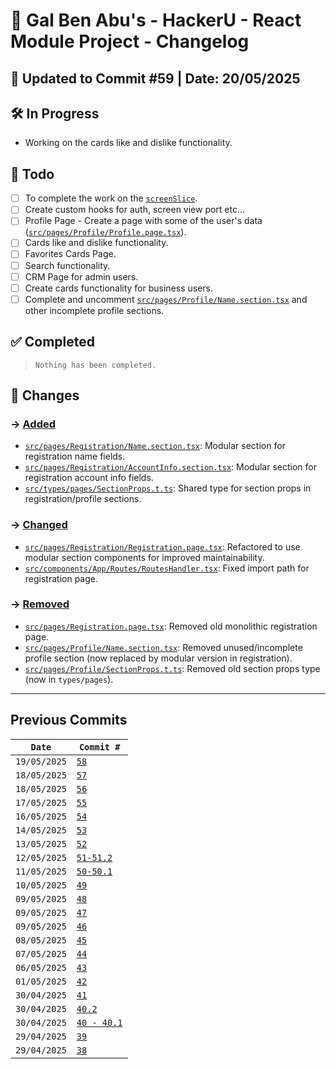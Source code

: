 # 📘 Gal Ben Abu's - HackerU - React Module Project - Changelog

## 📅 Updated to Commit #59 | Date: 20/05/2025

## 🛠️ In Progress

- Working on the cards like and dislike functionality.

## 🎯 Todo

- [ ] To complete the work on the [`screenSlice`](src/store/screenSlice.ts).
- [ ] Create custom hooks for auth, screen view port etc...
- [ ] Profile Page - Create a page with some of the user's data ([`src/pages/Profile/Profile.page.tsx`](src/pages/Profile/Profile.page.tsx)).
- [ ] Cards like and dislike functionality.
- [ ] Favorites Cards Page.
- [ ] Search functionality.
- [ ] CRM Page for admin users.
- [ ] Create cards functionality for business users.
- [ ] Complete and uncomment [`src/pages/Profile/Name.section.tsx`](src/pages/Profile/Name.section.tsx) and other incomplete profile sections.

## ✅ Completed

> `Nothing has been completed.`

## 🔄 Changes

### → <u>Added</u>

- [`src/pages/Registration/Name.section.tsx`](src/pages/Registration/Name.section.tsx): Modular section for registration name fields.
- [`src/pages/Registration/AccountInfo.section.tsx`](src/pages/Registration/AccountInfo.section.tsx): Modular section for registration account info fields.
- [`src/types/pages/SectionProps.t.ts`](src/types/pages/SectionProps.t.ts): Shared type for section props in registration/profile sections.

### → <u>Changed</u>

- [`src/pages/Registration/Registration.page.tsx`](src/pages/Registration/Registration.page.tsx): Refactored to use modular section components for improved maintainability.
- [`src/components/App/Routes/RoutesHandler.tsx`](src/components/App/Routes/RoutesHandler.tsx): Fixed import path for registration page.

### → <u>Removed</u>

- [`src/pages/Registration.page.tsx`](src/pages/Registration.page.tsx): Removed old monolithic registration page.
- [`src/pages/Profile/Name.section.tsx`](src/pages/Profile/Name.section.tsx): Removed unused/incomplete profile section (now replaced by modular version in registration).
- [`src/pages/Profile/SectionProps.t.ts`](src/pages/Profile/SectionProps.t.ts): Removed old section props type (now in `types/pages`).

---

## Previous Commits

| `Date`       | `Commit #`                                                   |
| ------------ | ------------------------------------------------------------ |
| `19/05/2025` | [`58`](./commits_changes/commit_58.md)                       |
| `18/05/2025` | [`57`](./commits_changes/commit_57.md)                       |
| `18/05/2025` | [`56`](./commits_changes/commit_56.md)                       |
| `17/05/2025` | [`55`](./commits_changes/commit_55.md)                       |
| `16/05/2025` | [`54`](./commits_changes/commit_54.md)                       |
| `14/05/2025` | [`53`](./commits_changes/commit_53.md)                       |
| `13/05/2025` | [`52`](./commits_changes/commit_52.md)                       |
| `12/05/2025` | [`51-51.2`](./commits_changes/commit_51-51.2.md)             |
| `11/05/2025` | [`50-50.1`](./commits_changes/commit_50-50.1.md)             |
| `10/05/2025` | [`49`](./commits_changes/commit_49.md)                       |
| `09/05/2025` | [`48`](./commits_changes/commit_48.md)                       |
| `09/05/2025` | [`47`](./commits_changes/commit_47.md)                       |
| `09/05/2025` | [`46`](./commits_changes/commit_46.md)                       |
| `08/05/2025` | [`45`](./commits_changes/commit_45.md)                       |
| `07/05/2025` | [`44`](./commits_changes/commit_44.md)                       |
| `06/05/2025` | [`43`](./commits_changes/commit_43.md)                       |
| `01/05/2025` | [`42`](./commits_changes/commit_42.md)                       |
| `30/04/2025` | [`41`](./commits_changes/commit_41.md)                       |
| `30/04/2025` | [`40.2`](./commits_changes/commit_40/commit_40.2.md)         |
| `30/04/2025` | [`40 - 40.1`](./commits_changes/commit_40/commit_40-40.1.md) |
| `29/04/2025` | [`39`](./commits_changes/commit_39.md)                       |
| `29/04/2025` | [`38`](./commits_changes/commit_38.md)                       |
